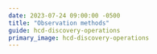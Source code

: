 ```yaml
---
date: 2023-07-24 09:00:00 -0500
title: "Observation methods"
guide: hcd-discovery-operations
primary_image: hcd-discovery-operations
---
```


